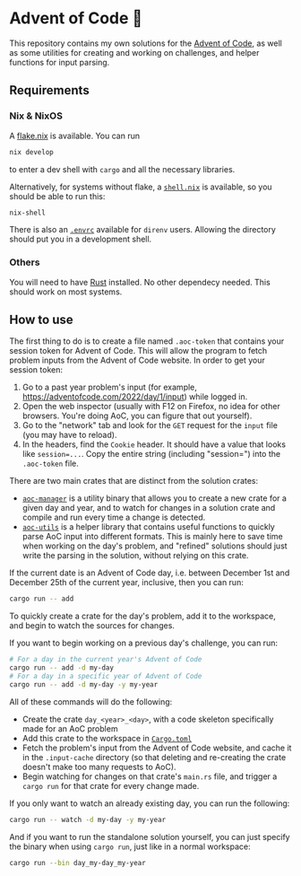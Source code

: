 # Advent of Code 🎄
This repository contains my own solutions for the [Advent of Code](https://adventofcode.com), as well as some utilities for creating and working on challenges, and helper functions for input parsing.

## Requirements
### Nix & NixOS
A [flake.nix](./flake.nix) is available. You can run

```sh
nix develop
```

to enter a dev shell with `cargo` and all the necessary libraries.

Alternatively, for systems without flake, a [`shell.nix`](./shell.nix) is available, so you should be able to run this:

```sh
nix-shell
```

There is also an [`.envrc`](./.envrc) available for `direnv` users. Allowing the directory should put you in a development shell.

### Others
You will need to have [Rust](https://www.rust-lang.org/tools/install) installed. No other dependecy needed. This should work on most systems.

## How to use
The first thing to do is to create a file named `.aoc-token` that contains your session token for Advent of Code. This will allow the program to fetch problem inputs from the Advent of Code website. In order to get your session token:
1. Go to a past year problem's input (for example, https://adventofcode.com/2022/day/1/input) while logged in.
2. Open the web inspector (usually with F12 on Firefox, no idea for other browsers. You're doing AoC, you can figure that out yourself).
3. Go to the "network" tab and look for the `GET` request for the `input` file (you may have to reload).
4. In the headers, find the `Cookie` header. It should have a value that looks like `session=...`. Copy the entire string (including "session=") into the `.aoc-token` file.

There are two main crates that are distinct from the solution crates:
- [`aoc-manager`](./aoc-manager/) is a utility binary that allows you to create a new crate for a given day and year, and to watch for changes in a solution crate and compile and run every time a change is detected.
- [`aoc-utils`](./aoc-utils/) is a helper library that contains useful functions to quickly parse AoC input into different formats. This is mainly here to save time when working on the day's problem, and "refined" solutions should just write the parsing in the solution, without relying on this crate.

If the current date is an Advent of Code day, i.e. between December 1st and December 25th of the current year, inclusive, then you can run:

```sh
cargo run -- add
```

To quickly create a crate for the day's problem, add it to the workspace, and begin to watch the sources for changes.

If you want to begin working on a previous day's challenge, you can run:

```sh
# For a day in the current year's Advent of Code
cargo run -- add -d my-day
# For a day in a specific year of Advent of Code
cargo run -- add -d my-day -y my-year
```

All of these commands will do the following:
- Create the crate `day_<year>_<day>`, with a code skeleton specifically made for an AoC problem
- Add this crate to the workspace in [`Cargo.toml`](./Cargo.toml)
- Fetch the problem's input from the Advent of Code website, and cache it in the `.input-cache` directory (so that deleting and re-creating the crate doesn't make too many requests to AoC).
- Begin watching for changes on that crate's `main.rs` file, and trigger a `cargo run` for that crate for every change made.

If you only want to watch an already existing day, you can run the following:

```sh
cargo run -- watch -d my-day -y my-year
```

And if you want to run the standalone solution yourself, you can just specify the binary when using `cargo run`, just like in a normal workspace:

```sh
cargo run --bin day_my-day_my-year
```